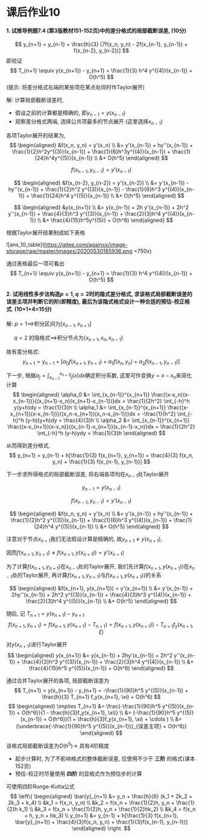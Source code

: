 # 课后作业10

#### 1. 试推导例题7.4 (第3版教材151-152页)中的差分格式的局部截断误差, (10分)
$$ y_{n+1} = y_{n-1} + \frac{h}{3} [7f(x_n, y_n) - 2f(x_{n-1}, y_{n-1}) + f(x_{n-2}, y_{n-2})] $$
即验证
$$ T_{n+1} \equiv y(x_{n+1}) - y_{n+1} = \frac{1}{3} h^4 y^{(4)}(x_{n-1}) + O(h^5) $$
(提示: 将差分格式右端的某些项在某点处同时作Taylor展开)

解: 计算局部截断误差时,
* 假设之前的计算都是精确的, 即$y_{n-1} = y(x_{n-1})$
* 观察差分格式两端, 选择公共项最多的节点展开 (这里选择$x_{n-1}$)

各项Taylor展开的结果为,
$$
\begin{aligned}
    &f(x_n, y_n) = y'(x_n) \\
    &= y'(x_{n-1}) + hy''(x_{n-1}) + \frac{1}{2}h^2y^{(3)}(x_{n-1}) + \frac{1}{6}h^3y^{(4)}(x_{n-1}) + \frac{1}{24}h^4y^{(5)}(x_{n-1}) \\
    &+ O(h^5)
\end{aligned}
$$

$$ f(x_{n-1}, y_{n-1}) = y'(x_{n-1}) $$

$$
\begin{aligned}
    &f(x_{n-2}, y_{n-2}) = y'(x_{n-2}) \\
    &= y'(x_{n-1}) - hy''(x_{n-1}) + \frac{1}{2}h^2 y^{(3)}(x_{n-1}) - \frac{1}{6}h^3 y^{(4)}(x_{n-1}) + \frac{1}{24}h^4 y^{(5)}(x_{n-1}) \\
    &+ O(h^5)
\end{aligned}
$$

$$
\begin{aligned}
    &y(x_{n+1}) \\
    &= y(x_{n-1}) + 2h y'(x_{n-1}) + 2h^2 y''(x_{n-1}) + \frac{4}{3}h^3 y^{(3)}(x_{n-1}) + \frac{2}{3}h^4 y^{(4)}(x_{n-1}) \\
    &+ \frac{4}{15}h^5y^{(5)} + O(h^6)
\end{aligned}
$$

根据Taylor展开结果制成如下表格

![ans_10_table](https://gitee.com/againxx/image-storage/raw/master/images/20200530185936.png =750x)

通过表格最后一项可看出
$$ T_{n+1} \equiv y(x_{n+1}) - y_{n+1} = \frac{1}{3} h^4 y^{(4)}(x_{n-1}) + O(h^5) $$

#### 2. 试用线性多步法构造$p=1, q=2$时的隐式差分格式, 求该格式局部截断误差的误差主项并判断它的阶(即精度), 最后为该隐式格式设计一种合适的预估-校正格式. (10+1+4=15分)

解: $p=1 \implies$积分区间为$[x_{n-1}, x_{n+1}]$

$\ \quad q=2$ 的隐格式$\implies$积分节点为$\{x_{n+1}, x_n, x_{n-1}\}$

故有差分格式:
$$ y_{n+1} = y_{n-1} + [\alpha_0 f(x_{n+1}, y_{n+1}) + \alpha_1 f(x_n, y_n) + \alpha_2 f(x_{n-1}, y_{n-1})] $$

下一步, 根据$\alpha_j = \int_{x_{n-1}}^{x_{n+1}} l_j(x)dx$确定积分系数, 这里可作变换$y=x-x_n$来简化计算
$$
\begin{aligned}
    \alpha_0 &= \int_{x_{n-1}}^{x_{n+1}} \frac{(x-x_n)(x-x_{n-1})}{(x_{n+1}-x_n)(x_{n+1}-x_{n-1})}dx
              = \frac{1}{2h^2} \int_{-h}^h y(y+h)dy = \frac{1}{3}h \\
    \alpha_1 &= \int_{x_{n-1}}^{x_{n+1}} \frac{(x-x_{n+1})(x-x_{n-1})}{(x_n-x_{n+1})(x_n-x_{n-1})}dx
              = -\frac{1}{h^2} \int_{-h}^h (y-h)(y+h)dy = \frac{4}{3}h \\
    \alpha_2 &= \int_{x_{n-1}}^{x_{n+1}} \frac{(x-x_{n+1})(x-x_n)}{(x_{n-1}-x_{n+1})(x_{n-1}-x_n)}dx
              = \frac{1}{2h^2} \int_{-h}^h (y-h)ydy = \frac{1}{3}h
\end{aligned}
$$

从而得到差分格式,
$$ y_{n+1} = y_{n-1} + h[\frac{1}{3} f(x_{n+1}, y_{n+1}) + \frac{4}{3} f(x_n, y_n) + \frac{1}{3} f(x_{n-1}, y_{n-1})] $$

下一步求所得格式的局部截断误差, 将右端各项均在$x_{n-1}$处Taylor展开

$$ y_{n-1} = y(x_{n-1}) $$

$$ f(x_{n-1}, y_{n-1}) = y'(x_{n-1}) $$

$$
\begin{aligned}
    &f(x_n, y_n) = y'(x_n) \\
    &= y'(x_{n-1}) + hy''(x_{n-1}) + \frac{1}{2}h^2 y^{(3)}(x_{n-1}) + \frac{1}{6}h^3 y^{(4)}(x_{n-1}) + \frac{1}{24}h^4 y^{(5)}(x_{n-1}) \\
    &+ O(h^5)
\end{aligned}
$$

注意对于节点$x_{n+1}$我们无法假设计算是精确的, 故$y_{n+1} \neq y(x_{n+1})$,

因而$f(x_{n+1}, y_{n+1}) \neq f(x_{n+1}, y(x_{n+1})) = y'(x_{n+1})$

为了计算$f(x_{n+1}, y_{n+1})$在$x_{n-1}$处的Taylor展开, 我们先计算$f(x_{n+1}, y(x_{n+1}))$在$x_{n-1}$处的Taylor展开,
再计算$f(x_{n+1}, y_{n+1})$与$f(x_{n+1}, y(x_{n+1}))$的关系

$$
\begin{aligned}
    &f(x_{n+1}, y(x_{n+1})) = y'(x_{n+1}) \\
    &= y'(x_{n-1}) + 2hy''(x_{n-1}) + 2h^2 y^{(3)}(x_{n-1}) + \frac{4}{3}h^3 y^{(4)}(x_{n-1}) + \frac{2}{3}h^4 y^{(5)}(x_{n-1}) \\
    &+ O(h^5)
\end{aligned}
$$

随后, 记 $T_{n+1} = y(x_{n+1}) - y_{n+1}$
$$ f(x_{n+1}, y_{n+1}) = f(x_{n+1}, y(x_{n+1}) - T_{n+1}) = f(x_{n+1}, y(x_{n+1})) - T_{n+1}f_y(x_{n+1}, \xi) $$

对$y(x_{n+1})$进行Taylor展开
$$
\begin{aligned}
    y(x_{n+1}) &= y(x_{n-1}) + 2hy'(x_{n-1}) + 2h^2 y''(x_{n-1}) + \frac{4}{3}h^3 y^{(3)}(x_{n-1}) + \frac{2}{3}h^4 y^{(4)}(x_{n-1}) \\
               &+ \frac{4}{15}h^5 y^{(5)}(x_{n-1}) + O(h^6)
\end{aligned}
$$

通过合并Taylor展开的各项, 局部截断误差为
$$ T_{n+1} = y(x_{n+1}) - y_{n+1} = -\frac{1}{90}h^5 y^{(5)}(x_{n-1}) + \frac{h}{3} T_{n+1} f_y(x_{n+1}, \xi) + O(h^6) $$
$$
\begin{aligned}
    \implies T_{n+1} &= \frac{-\frac{1}{90}h^5 y^{(5)}(x_{n-1}) + O(h^6)}{1 - \frac{h}{3}f_y(x_{n+1}, \xi)} \\
                     &= (-\frac{1}{90}h^5 y^{(5)}(x_{n-1}) + O(h^6))(1 + \frac{h}{3}f_y(x_{n+1}, \xi) + \cdots ) \\
                     &= (\underbrace{-\frac{1}{90}h^5 y^{(5)}(x_{n-1})}_{误差主项} + O(h^6))
\end{aligned}
$$

该格式局部截断误差为$O(h^5)\rightarrow$ 具有4阶精度
* 起步计算时, 为了不影响格式的整体截断误差, 应使用不少于 **三阶** 的格式(课本152页)
* 预估-校正时尽量使用 **四阶** 的显格式作为预估步的计算

可使用四阶Runge-Kutta公式
$$
\left\{
\begin{aligned}
    \bar{y}_{n+1} &= y_n + \frac{h}{6} (k_1 + 2k_2 + 2k_3 + k_4) \\
                  &k_1 = f(x_n, y_n)  \\
                  &k_2 = f(x_n + \frac{1}{2}h, y_n + \frac{1}{2}h k_1) \\
                  &k_3 = f(x_n + \frac{1}{2}h, y_n + \frac{1}{2}hk_2) \\
                  &k_4 = f(x_n + h, y_n + hk_3) \\
    y_{n+1} &= y_{n-1} + h[\frac{1}{3} f(x_{n+1}, \bar{y}_{n+1}) + \frac{4}{3}f(x_n, y_n) + \frac{1}{3}f(x_{n-1}, y_{n-1})]
\end{aligned}
\right.
$$
